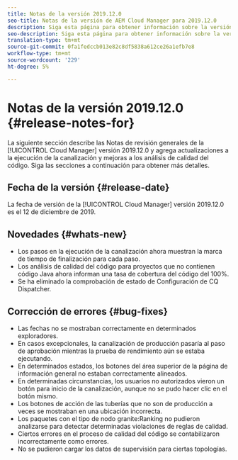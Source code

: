 ```yaml
---
title: Notas de la versión 2019.12.0
seo-title: Notas de la versión de AEM Cloud Manager para 2019.12.0
description: Siga esta página para obtener información sobre la versión 2019.12.0 de Cloud Manager.
seo-description: Siga esta página para obtener información sobre la versión 2019.12.0 de AEM Cloud Manager.
translation-type: tm+mt
source-git-commit: 0fa1fedccb013e82c8df5838a612ce26a1efb7e8
workflow-type: tm+mt
source-wordcount: '229'
ht-degree: 5%

---
```



# Notas de la versión 2019.12.0 {#release-notes-for}

La siguiente sección describe las Notas de revisión generales de la [!UICONTROL Cloud Manager] versión 2019.12.0 y agrega actualizaciones a la ejecución de la canalización y mejoras a los análisis de calidad del código.
Siga las secciones a continuación para obtener más detalles.

## Fecha de la versión {#release-date}

La fecha de versión de la [!UICONTROL Cloud Manager] versión 2019.12.0 es el 12 de diciembre de 2019.

## Novedades {#whats-new}

* Los pasos en la ejecución de la canalización ahora muestran la marca de tiempo de finalización para cada paso.
* Los análisis de calidad del código para proyectos que no contienen código Java ahora informan una tasa de cobertura del código del 100%.
* Se ha eliminado la comprobación de estado de Configuración de CQ Dispatcher.

## Corrección de errores {#bug-fixes}

* Las fechas no se mostraban correctamente en determinados exploradores.
* En casos excepcionales, la canalización de producción pasaría al paso de aprobación mientras la prueba de rendimiento aún se estaba ejecutando.
* En determinados estados, los botones del área superior de la página de información general no estaban correctamente alineados.
* En determinadas circunstancias, los usuarios no autorizados vieron un botón para inicio de la canalización, aunque no se pudo hacer clic en el botón mismo.
* Los botones de acción de las tuberías que no son de producción a veces se mostraban en una ubicación incorrecta.
* Los paquetes con el tipo de nodo granite:Ranking no pudieron analizarse para detectar determinadas violaciones de reglas de calidad.
* Ciertos errores en el proceso de calidad del código se contabilizaron incorrectamente como errores.
* No se pudieron cargar los datos de supervisión para ciertas topologías.
